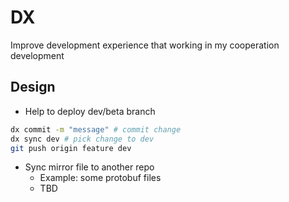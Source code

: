 # DX
Improve development experience that working in my cooperation development

## Design
- Help to deploy dev/beta branch
```bash
dx commit -m "message" # commit change
dx sync dev # pick change to dev
git push origin feature dev
```

- Sync mirror file to another repo
  - Example: some protobuf files 
  - TBD
